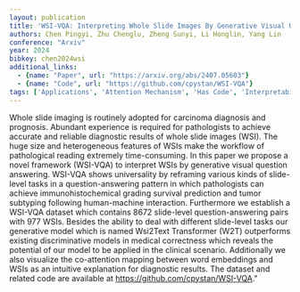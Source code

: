```yaml
---
layout: publication
title: 'WSI-VQA: Interpreting Whole Slide Images By Generative Visual Question Answering'
authors: Chen Pingyi, Zhu Chenglu, Zheng Sunyi, Li Honglin, Yang Lin
conference: "Arxiv"
year: 2024
bibkey: chen2024wsi
additional_links:
  - {name: "Paper", url: "https://arxiv.org/abs/2407.05603"}
  - {name: "Code", url: "https://github.com/cpystan/WSI-VQA"}
tags: ['Applications', 'Attention Mechanism', 'Has Code', 'Interpretability And Explainability', 'Model Architecture', 'Pretraining Methods', 'Tools', 'Transformer']
---
```

Whole slide imaging is routinely adopted for carcinoma diagnosis and prognosis. Abundant experience is required for pathologists to achieve accurate and reliable diagnostic results of whole slide images (WSI). The huge size and heterogeneous features of WSIs make the workflow of pathological reading extremely time-consuming. In this paper we propose a novel framework (WSI-VQA) to interpret WSIs by generative visual question answering. WSI-VQA shows universality by reframing various kinds of slide-level tasks in a question-answering pattern in which pathologists can achieve immunohistochemical grading survival prediction and tumor subtyping following human-machine interaction. Furthermore we establish a WSI-VQA dataset which contains 8672 slide-level question-answering pairs with 977 WSIs. Besides the ability to deal with different slide-level tasks our generative model which is named Wsi2Text Transformer (W2T) outperforms existing discriminative models in medical correctness which reveals the potential of our model to be applied in the clinical scenario. Additionally we also visualize the co-attention mapping between word embeddings and WSIs as an intuitive explanation for diagnostic results. The dataset and related code are available at https://github.com/cpystan/WSI-VQA."
